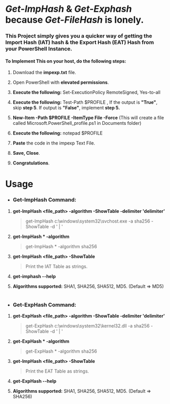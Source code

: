 # *Get-ImpHash* & *Get-Exphash* because *Get-FileHash* is lonely.

### This Project simply gives you a quicker way of getting the **Import Hash (IAT)** hash & the **Export Hash (EAT)** Hash from your PowerShell Instance.


#### To Implement This on your host, do the following steps:

1) Download the **impexp.txt** file.
   
2) Open PowerShell with **elevated permissions**.
   
3) **Execute the following:**
   Set-ExecutionPolicy RemoteSigned,
   Yes-to-all
  
4) **Execute the following:**
   Test-Path $PROFILE
   , If the output is **"True"**, skip **step 5**. If output is **"False"**, implement **step 5.**
   
5) **New-Item -Path $PROFILE -ItemType File -Force** (This will create a file called Microsoft.PowerShell_profile.ps1 in Documents folder)
   
6) **Execute the following:**
   notepad $PROFILE
   
7) **Paste** the code in the impexp Text File.

8) **Save, Close**.
    
9) **Congratulations**.

# Usage
+ ### Get-ImpHash Command:

1) **get-ImpHash <file_path> -algorithm <algorithm> -ShowTable -delimiter 'delimiter'**
   
   > get-ImpHash c:\windows\system32\svchost.exe -a sha256 -ShowTable -d ' | '
2) **get-ImpHash * -algorithm <algorithm>**
   
   > get-ImpHash * -algorithm sha256

3) **get-ImpHash <file_path> -ShowTable**
   
   >Print the IAT Table as strings.
   
4) **get-imphash --help**
5) **Algorithms supported:** SHA1, SHA256, SHA512, MD5. (Default => MD5)
   
# 
   
+ ### Get-ExpHash Command:

1) **get-ExpHash <file_path> -algorithm <algorithm> -ShowTable -delimiter 'delimiter'**
    
   > get-ExpHash c:\windows\system32\kernel32.dll -a sha256 -ShowTable -d ' | '
2) **get-ExpHash * -algorithm <algorithm>**
   
   > get-ExpHash * -algorithm sha256

3) **get-ImpHash <file_path> -ShowTable**
   
   >Print the EAT Table as strings.
   
4) **get-ExpHash --help**
5) **Algorithms supported:** SHA1, SHA256, SHA512, MD5. (Default => SHA256)

